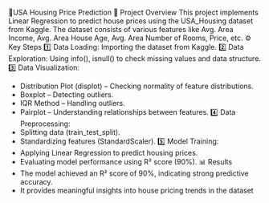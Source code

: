 🏡USA Housing Price Prediction 
📌 Project Overview
This project implements Linear Regression to predict house prices using the USA_Housing dataset from Kaggle. The dataset consists of various features like Avg. Area Income, Avg. Area House Age, Avg. Area Number of Rooms, Price, etc.
⚙️ Key Steps
1️⃣ Data Loading: Importing the dataset from Kaggle.
2️⃣ Data Exploration: Using info(), isnull() to check missing values and data structure.
3️⃣ Data Visualization:
  - Distribution Plot (displot) – Checking normality of feature distributions.
  - Boxplot – Detecting outliers.
  - IQR Method – Handling outliers.
  - Pairplot – Understanding relationships between features.
4️⃣ Data Preprocessing:
  - Splitting data (train_test_split).
  - Standardizing features (StandardScaler).
5️⃣ Model Training:
  - Applying Linear Regression to predict housing prices.
  - Evaluating model performance using R² score (90%).
📊 Results
  - The model achieved an R² score of 90%, indicating strong predictive accuracy.
  - It provides meaningful insights into house pricing trends in the dataset

